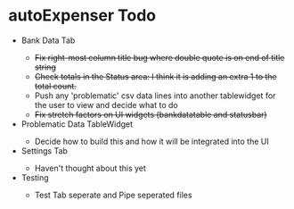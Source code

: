 <h1>autoExpenser Todo</h1>
<ul>
  <li>Bank Data Tab</li>
  <ul>
    <li><strike>Fix right-most column title bug where double quote is on end of title string</strike></li>
    <li><strike>Check totals in the Status area: I think it is adding an extra 1 to the total count.</strike></li>
    <li>Push any 'problematic' csv data lines into another tablewidget for the user to view and decide what to do</li>
    <li><strike>Fix stretch factors on UI widgets (bankdatatable and statusbar)</strike></li>
  </ul>
  <li>Problematic Data TableWidget</li>
  <ul>
    <li>Decide how to build this and how it will be integrated into the UI</li>
  </ul>
  <li>Settings Tab</li>
  <ul>
    <li>Haven't thought about this yet</li>
  </ul>
  <li>Testing</li>
  <ul>
    <li>Test Tab seperate and Pipe seperated files</li>
  </ul>
</ul>
